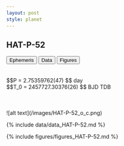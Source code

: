 ```yaml
---
layout: post
style: planet
---
```

<script src="../js/planets.js"></script>

## HAT-P-52

<!-- Tab links -->
<div class="tab">
<button class="tablinks" onclick="openCity(event, 'Ephemeris')">Ephemeris</button>
<button class="tablinks" onclick="openCity(event, 'Data')">Data</button>
<button class="tablinks" onclick="openCity(event, 'Figures')">Figures</button>
</div>

<!-- Tab content -->
<div id="Ephemeris" class="tabcontent" markdown="1">
<br/><br/>
$$P = 2.75359762(47) $$ day <br/>
$$T_0 = 2457727.30376(26) $$ BJD TDB
<br/><br/>
<br/><br/>
![alt text](/images/HAT-P-52_o_c.png)
</div>


<div id="Data" class="tabcontent" markdown="1">

{% include data/data_HAT-P-52.md %}

</div>

<div id="Figures" class="tabcontent" markdown="1">
{% include figures/figures_HAT-P-52.md %}
</div>


<script src="../js/tabs.js"></script>


